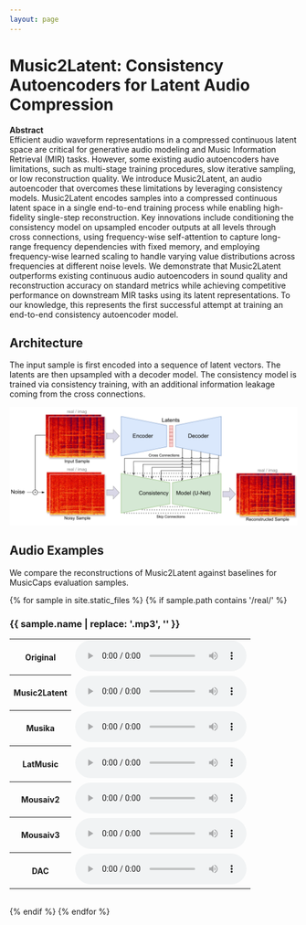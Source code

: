 ```yaml
---
layout: page
---
```



# Music2Latent: Consistency Autoencoders for Latent Audio Compression

**Abstract**  
Efficient audio waveform representations in a compressed continuous latent space are critical for generative audio modeling and Music Information Retrieval (MIR) tasks. However, some existing audio autoencoders have limitations, such as multi-stage training procedures, slow iterative sampling, or low reconstruction quality. We introduce Music2Latent, an audio autoencoder that overcomes these limitations by leveraging consistency models. Music2Latent encodes samples into a compressed continuous latent space in a single end-to-end training process while enabling high-fidelity single-step reconstruction. Key innovations include conditioning the consistency model on upsampled encoder outputs at all levels through cross connections, using frequency-wise self-attention to capture long-range frequency dependencies with fixed memory, and employing frequency-wise learned scaling to handle varying value distributions across frequencies at different noise levels. We demonstrate that Music2Latent outperforms existing continuous audio autoencoders in sound quality and reconstruction accuracy on standard metrics while achieving competitive performance on downstream MIR tasks using its latent representations. To our knowledge, this represents the first successful attempt at training an end-to-end consistency autoencoder model.


## Architecture
The input sample is first encoded into a sequence of latent vectors. The latents are then upsampled with a decoder model. The consistency model is trained via consistency training, with an additional information leakage coming from the cross connections.

<img src="imgs/ConsistencyAutoArch.pdf">




## Audio Examples

We compare the reconstructions of Music2Latent against baselines for MusicCaps evaluation samples.


{% for sample in site.static_files %}
  {% if sample.path contains '/real/' %}
    <h3 id="{{ sample.name | replace: '.mp3', '' }}">{{ sample.name | replace: '.mp3', '' }}</h3>
    <table>
      <tr>
        <th>Original</th>
        <td><audio src="{{ sample.path }}" controls></audio></td>
      </tr>
      <tr>
        <th>Music2Latent</th>
        <td><audio src="{{ sample.path | replace: '/real/', '/music2latent/' }}" controls></audio></td>
      </tr>
      <tr>
        <th>Musika</th>
        <td><audio src="{{ sample.path | replace: '/real/', '/musika/' }}" controls></audio></td>
      </tr>
      <tr>
        <th>LatMusic</th>
        <td><audio src="{{ sample.path | replace: '/real/', '/latmusic/' }}" controls></audio></td>
      </tr> 
      <tr>
        <th>Mousaiv2</th>
        <td><audio src="{{ sample.path | replace: '/real/', '/mousaiv2/' }}" controls></audio></td>
      </tr>
      <tr>
        <th>Mousaiv3</th>
        <td><audio src="{{ sample.path | replace: '/real/', '/mousaiv3/' }}" controls></audio></td>
      </tr>
      <tr>
        <th>DAC</th>
        <td><audio src="{{ sample.path | replace: '/real/', '/dac/' }}" controls></audio></td>
      </tr>
    </table>
    <br>
  {% endif %}
{% endfor %}

<!-- <div class="grid grid-cols-2 md:grid-cols-5 gap-4">
  <div>
    <audio controls>
      <source src="real/-0SdAVK79lg.mp3" type="audio/mpeg">
      Your browser does not support the audio element.
    </audio>
    <p>Original</p>
  </div>
  <div>
    <audio controls>
      <source src="music2latent/-0SdAVK79lg.mp3" type="audio/mpeg">
      Your browser does not support the audio element.
    </audio>
    <p>Music2Latent</p>
  </div>
  <div>
    <audio controls>
      <source src="musika/-0SdAVK79lg.mp3" type="audio/mpeg">
      Your browser does not support the audio element.
    </audio>
    <p>Musika</p>
  </div>
  <div>
    <audio controls>
      <source src="latmusic/-0SdAVK79lg.mp3" type="audio/mpeg">
      Your browser does not support the audio element.
    </audio>
    <p>LatMusic</p>
  </div>
  <div>
    <audio controls>
      <source src="mousaiv2/-0SdAVK79lg.mp3" type="audio/mpeg">
      Your browser does not support the audio element.
    </audio>
    <p>Mousaiv2</p>
  </div>
  <div>
    <audio controls>
      <source src="real/-0vPFx-wRRI.mp3" type="audio/mpeg">
      Your browser does not support the audio element.
    </audio>
    <p>Original</p>
  </div>
  <div>
    <audio controls>
      <source src="music2latent/-0vPFx-wRRI.mp3" type="audio/mpeg">
      Your browser does not support the audio element.
    </audio>
    <p>Music2Latent</p>
  </div>
  <div>
    <audio controls>
      <source src="musika/-0vPFx-wRRI.mp3" type="audio/mpeg">
      Your browser does not support the audio element.
    </audio>
    <p>Musika</p>
  </div>
  <div>
    <audio controls>
      <source src="latmusic/-0vPFx-wRRI.mp3" type="audio/mpeg">
      Your browser does not support the audio element.
    </audio>
    <p>LatMusic</p>
  </div>
  <div>
    <audio controls>
      <source src="mousaiv2/-0vPFx-wRRI.mp3" type="audio/mpeg">
      Your browser does not support the audio element.
    </audio>
    <p>Mousaiv2</p>
  </div>
  <div>
    <audio controls>
      <source src="real/-1OlgJWehn8.mp3" type="audio/mpeg">
      Your browser does not support the audio element.
    </audio>
    <p>Original</p>
  </div>
  <div>
    <audio controls>
      <source src="music2latent/-1OlgJWehn8.mp3" type="audio/mpeg">
      Your browser does not support the audio element.
    </audio>
    <p>Music2Latent</p>
  </div>
  <div>
    <audio controls>
      <source src="musika/-1OlgJWehn8.mp3" type="audio/mpeg">
      Your browser does not support the audio element.
    </audio>
    <p>Musika</p>
  </div>
  <div>
    <audio controls>
      <source src="latmusic/-1OlgJWehn8.mp3" type="audio/mpeg">
      Your browser does not support the audio element.
    </audio>
    <p>LatMusic</p>
  </div>
  <div>
    <audio controls>
      <source src="mousaiv2/-1OlgJWehn8.mp3" type="audio/mpeg">
      Your browser does not support the audio element.
    </audio>
    <p>Mousaiv2</p>
  </div>
  <div>
    <audio controls>
      <source src="real/-4NLarMj4xU.mp3" type="audio/mpeg">
      Your browser does not support the audio element.
    </audio>
    <p>Original</p>
  </div>
  <div>
    <audio controls>
      <source src="music2latent/-4NLarMj4xU.mp3" type="audio/mpeg">
      Your browser does not support the audio element.
    </audio>
    <p>Music2Latent</p>
  </div>
  <div>
    <audio controls>
      <source src="musika/-4NLarMj4xU.mp3" type="audio/mpeg">
      Your browser does not support the audio element.
    </audio>
    <p>Musika</p>
  </div>
  <div>
    <audio controls>
      <source src="latmusic/-4NLarMj4xU.mp3" type="audio/mpeg">
      Your browser does not support the audio element.
    </audio>
    <p>LatMusic</p>
  </div>
  <div>
    <audio controls>
      <source src="mousaiv2/-4NLarMj4xU.mp3" type="audio/mpeg">
      Your browser does not support the audio element.
    </audio>
    <p>Mousaiv2</p>
  </div>
  <div>
    <audio controls>
      <source src="real/-5xOcMJpTUk.mp3" type="audio/mpeg">
      Your browser does not support the audio element.
    </audio>
    <p>Original</p>
  </div>
  <div>
    <audio controls>
      <source src="music2latent/-5xOcMJpTUk.mp3" type="audio/mpeg">
      Your browser does not support the audio element.
    </audio>
    <p>Music2Latent</p>
  </div>
  <div>
    <audio controls>
      <source src="musika/-5xOcMJpTUk.mp3" type="audio/mpeg">
      Your browser does not support the audio element.
    </audio>
    <p>Musika</p>
  </div>
  <div>
    <audio controls>
      <source src="latmusic/-5xOcMJpTUk.mp3" type="audio/mpeg">
      Your browser does not support the audio element.
    </audio>
    <p>LatMusic</p>
  </div>
  <div>
    <audio controls>
      <source src="mousaiv2/-5xOcMJpTUk.mp3" type="audio/mpeg">
      Your browser does not support the audio element.
    </audio>
    <p>Mousaiv2</p>
  </div>
  <div>
    <audio controls>
      <source src="real/-7wUQP6G5EQ.mp3" type="audio/mpeg">
      Your browser does not support the audio element.
    </audio>
    <p>Original</p>
  </div>
  <div>
    <audio controls>
      <source src="music2latent/-7wUQP6G5EQ.mp3" type="audio/mpeg">
      Your browser does not support the audio element.
    </audio>
    <p>Music2Latent</p>
  </div>
  <div>
    <audio controls>
      <source src="musika/-7wUQP6G5EQ.mp3" type="audio/mpeg">
      Your browser does not support the audio element.
    </audio>
    <p>Musika</p>
  </div>
  <div>
    <audio controls>
      <source src="latmusic/-7wUQP6G5EQ.mp3" type="audio/mpeg">
      Your browser does not support the audio element.
    </audio>
    <p>LatMusic</p>
  </div>
  <div>
    <audio controls>
      <source src="mousaiv2/-7wUQP6G5EQ.mp3" type="audio/mpeg">
      Your browser does not support the audio element.
    </audio>
    <p>Mousaiv2</p>
  </div>
  <div>
    <audio controls>
      <source src="real/-8cgbhIR_pw.mp3" type="audio/mpeg">
      Your browser does not support the audio element.
    </audio>
    <p>Original</p>
  </div>
  <div>
    <audio controls>
      <source src="music2latent/-8cgbhIR_pw.mp3" type="audio/mpeg">
      Your browser does not support the audio element.
    </audio>
    <p>Music2Latent</p>
  </div>
  <div>
    <audio controls>
      <source src="musika/-8cgbhIR_pw.mp3" type="audio/mpeg">
      Your browser does not support the audio element.
    </audio>
    <p>Musika</p>
  </div>
  <div>
    <audio controls>
      <source src="latmusic/-8cgbhIR_pw.mp3" type="audio/mpeg">
      Your browser does not support the audio element.
    </audio>
    <p>LatMusic</p>
  </div>
  <div>
    <audio controls>
      <source src="mousaiv2/-8cgbhIR_pw.mp3" type="audio/mpeg">
      Your browser does not support the audio element.
    </audio>
    <p>Mousaiv2</p>
  </div>
  <div>
    <audio controls>
      <source src="real/-Bu7YaslRW0.mp3" type="audio/mpeg">
      Your browser does not support the audio element.
    </audio>
    <p>Original</p>
  </div>
  <div>
    <audio controls>
      <source src="music2latent/-Bu7YaslRW0.mp3" type="audio/mpeg">
      Your browser does not support the audio element.
    </audio>
    <p>Music2Latent</p>
  </div>
  <div>
    <audio controls>
      <source src="musika/-Bu7YaslRW0.mp3" type="audio/mpeg">
      Your browser does not support the audio element.
    </audio>
    <p>Musika</p>
  </div>
  <div>
    <audio controls>
      <source src="latmusic/-Bu7YaslRW0.mp3" type="audio/mpeg">
      Your browser does not support the audio element.
    </audio>
    <p>LatMusic</p>
  </div>
  <div>
    <audio controls>
      <source src="mousaiv2/-Bu7YaslRW0.mp3" type="audio/mpeg">
      Your browser does not support the audio element.
    </audio>
    <p>Mousaiv2</p>
  </div>
  <div>
    <audio controls>
      <source src="real/-ByoSbgzr4M.mp3" type="audio/mpeg">
      Your browser does not support the audio element.
    </audio>
    <p>Original</p>
  </div>
  <div>
    <audio controls>
      <source src="music2latent/-ByoSbgzr4M.mp3" type="audio/mpeg">
      Your browser does not support the audio element.
    </audio>
    <p>Music2Latent</p>
  </div>
  <div>
    <audio controls>
      <source src="musika/-ByoSbgzr4M.mp3" type="audio/mpeg">
      Your browser does not support the audio element.
    </audio>
    <p>Musika</p>
  </div>
  <div>
    <audio controls>
      <source src="latmusic/-ByoSbgzr4M.mp3" type="audio/mpeg">
      Your browser does not support the audio element.
    </audio>
    <p>LatMusic</p>
  </div>
  <div>
    <audio controls>
      <source src="mousaiv2/-ByoSbgzr4M.mp3" type="audio/mpeg">
      Your browser does not support the audio element.
    </audio>
    <p>Mousaiv2</p>
  </div>
  <div>
    <audio controls>
      <source src="real/-CUp_Tmg2Y0.mp3" type="audio/mpeg">
      Your browser does not support the audio element.
    </audio>
    <p>Original</p>
  </div>
  <div>
    <audio controls>
      <source src="music2latent/-CUp_Tmg2Y0.mp3" type="audio/mpeg">
      Your browser does not support the audio element.
    </audio>
    <p>Music2Latent</p>
  </div>
  <div>
    <audio controls>
      <source src="musika/-CUp_Tmg2Y0.mp3" type="audio/mpeg">
      Your browser does not support the audio element.
    </audio>
    <p>Musika</p>
  </div>
  <div>
    <audio controls>
      <source src="latmusic/-CUp_Tmg2Y0.mp3" type="audio/mpeg">
      Your browser does not support the audio element.
    </audio>
    <p>LatMusic</p>
  </div>
  <div>
    <audio controls>
      <source src="mousaiv2/-CUp_Tmg2Y0.mp3" type="audio/mpeg">
      Your browser does not support the audio element.
    </audio>
    <p>Mousaiv2</p>
  </div>
  <div>
    <audio controls>
      <source src="real/-DeAdhYKbGE.mp3" type="audio/mpeg">
      Your browser does not support the audio element.
    </audio>
    <p>Original</p>
  </div>
  <div>
    <audio controls>
      <source src="music2latent/-DeAdhYKbGE.mp3" type="audio/mpeg">
      Your browser does not support the audio element.
    </audio>
    <p>Music2Latent</p>
  </div>
  <div>
    <audio controls>
      <source src="musika/-DeAdhYKbGE.mp3" type="audio/mpeg">
      Your browser does not support the audio element.
    </audio>
    <p>Musika</p>
  </div>
  <div>
    <audio controls>
      <source src="latmusic/-DeAdhYKbGE.mp3" type="audio/mpeg">
      Your browser does not support the audio element.
    </audio>
    <p>LatMusic</p>
  </div>
  <div>
    <audio controls>
      <source src="mousaiv2/-DeAdhYKbGE.mp3" type="audio/mpeg">
      Your browser does not support the audio element.
    </audio>
    <p>Mousaiv2</p>
  </div>
  <div>
    <audio controls>
      <source src="real/-Dtir74TiUM.mp3" type="audio/mpeg"> Your browser does not support the audio element. </audio> <p>Original</p> </div> <div> <audio controls> <source src="music2latent/-Dtir74TiUM.mp3" type="audio/mpeg"> Your browser does not support the audio element. </audio> <p>Music2Latent</p> </div> <div> <audio controls> <source src="musika/-Dtir74TiUM.mp3" type="audio/mpeg"> Your browser does not support the audio element. </audio> <p>Musika</p> </div> <div> <audio controls> <source src="latmusic/-Dtir74TiUM.mp3" type="audio/mpeg"> Your browser does not support the audio element. </audio> <p>LatMusic</p> </div> <div> <audio controls> <source src="mousaiv2/-Dtir74TiUM.mp3" type="audio/mpeg"> Your browser does not support the audio element. </audio> <p>Mousaiv2</p> </div> <div> <audio controls> <source src="real/-FEPOSP7ay0.mp3" type="audio/mpeg"> Your browser does not support the audio element. </audio> <p>Original</p> </div> <div> <audio controls> <source src="music2latent/-FEPOSP7ay0.mp3" type="audio/mpeg"> Your browser does not support the audio element. </audio> <p>Music2Latent</p> </div> <div> <audio controls> <source src="musika/-FEPOSP7ay0.mp3" type="audio/mpeg"> Your browser does not support the audio element. </audio> <p>Musika</p> </div> <div> <audio controls> <source src="latmusic/-FEPOSP7ay0.mp3" type="audio/mpeg"> Your browser does not support the audio element. </audio> <p>LatMusic</p> </div> <div> <audio controls> <source src="mousaiv2/-FEPOSP7ay0.mp3" type="audio/mpeg"> Your browser does not support the audio element. </audio> <p>Mousaiv2</p> </div> <div> <audio controls> <source src="real/-FFx68qSAuY.mp3" type="audio/mpeg"> Your browser does not support the audio element. </audio> <p>Original</p> </div> <div> <audio controls> <source src="music2latent/-FFx68qSAuY.mp3" type="audio/mpeg"> Your browser does not support the audio element. </audio> <p>Music2Latent</p> </div> <div> <audio controls> <source src="musika/-FFx68qSAuY.mp3" type="audio/mpeg"> Your browser does not support the audio element. </audio> <p>Musika</p> </div> <div> <audio controls> <source src="latmusic/-FFx68qSAuY.mp3" type="audio/mpeg"> Your browser does not support the audio element. </audio> <p>LatMusic</p> </div> <div> <audio controls> <source src="mousaiv2/-FFx68qSAuY.mp3" type="audio/mpeg"> Your browser does not support the audio element. </audio> <p>Mousaiv2</p> </div> <div> <audio controls> <source src="real/-FlvaZQOr2I.mp3" type="audio/mpeg"> Your browser does not support the audio element. </audio> <p>Original</p> </div> <div> <audio controls> <source src="music2latent/-FlvaZQOr2I.mp3" type="audio/mpeg"> Your browser does not support the audio element. </audio> <p>Music2Latent</p> </div> <div> <audio controls> <source src="musika/-FlvaZQOr2I.mp3" type="audio/mpeg"> Your browser does not support the audio element. </audio> <p>Musika</p> </div> <div> <audio controls> <source src="latmusic/-FlvaZQOr2I.mp3" type="audio/mpeg"> Your browser does not support the audio element. </audio> <p>LatMusic</p> </div> <div> <audio controls> <source src="mousaiv2/-FlvaZQOr2I.mp3" type="audio/mpeg"> Your browser does not support the audio element. </audio> <p>Mousaiv2</p> </div> <div> <audio controls> <source src="real/-Gf4Ihv1zwc.mp3" type="audio/mpeg"> Your browser does not support the audio element. </audio> <p>Original</p> </div> <div> <audio controls> <source src="music2latent/-Gf4Ihv1zwc.mp3" type="audio/mpeg"> Your browser does not support the audio element. </audio> <p>Music2Latent</p> </div> <div> <audio controls> <source src="musika/-Gf4Ihv1zwc.mp3" type="audio/mpeg"> Your browser does not support the audio element. </audio> <p>Musika</p> </div> <div> <audio controls> <source src="latmusic/-Gf4Ihv1zwc.mp3" type="audio/mpeg"> Your browser does not support the audio element. </audio> <p>LatMusic</p> </div> <div> <audio controls> <source src="mousaiv2/-Gf4Ihv1zwc.mp3" type="audio/mpeg"> Your browser does not support the audio element. </audio> <p>Mousaiv2</p> </div> <div> <audio controls> <source src="real/-O9mnfC61Ac.mp3" type="audio/mpeg"> Your browser does not support the audio element. </audio> <p>Original</p> </div> <div> <audio controls> <source src="music2latent/-O9mnfC61Ac.mp3" type="audio/mpeg"> Your browser does not support the audio element. </audio> <p>Music2Latent</p> </div> <div> <audio controls> <source src="musika/-O9mnfC61Ac.mp3" type="audio/mpeg"> Your browser does not support the audio element. </audio> <p>Musika</p> </div> <div> <audio controls> <source src="latmusic/-O9mnfC61Ac.mp3" type="audio/mpeg"> Your browser does not support the audio element. </audio> <p>LatMusic</p> </div> <div> <audio controls> <source src="mousaiv2/-O9mnfC61Ac.mp3" type="audio/mpeg"> Your browser does not support the audio element. </audio> <p>Mousaiv2</p> </div> <div> <audio controls> <source src="real/-OAyRsvFGgc.mp3" type="audio/mpeg"> Your browser does not support the audio element. </audio> <p>Original</p> </div> <div> <audio controls> <source src="music2latent/-OAyRsvFGgc.mp3" type="audio/mpeg"> Your browser does not support the audio element. </audio> <p>Music2Latent</p> </div> <div> <audio controls> <source src="musika/-OAyRsvFGgc.mp3" type="audio/mpeg"> Your browser does not support the audio element. </audio> <p>Musika</p> </div> <div> <audio controls> <source src="latmusic/-OAyRsvFGgc.mp3" type="audio/mpeg"> Your browser does not support the audio element. </audio> <p>LatMusic</p> </div> <div> <audio controls> <source src="mousaiv2/-OAyRsvFGgc.mp3" type="audio/mpeg"> Your browser does not support the audio element. </audio> <p>Mousaiv2</p> </div> <div> <audio controls> <source src="real/-OUIEnuNd1I.mp3" type="audio/mpeg"> Your browser does not support the audio element. </audio> <p>Original</p> </div> <div> <audio controls> <source src="music2latent/-OUIEnuNd1I.mp3" type="audio/mpeg"> Your browser does not support the audio element. </audio> <p>Music2Latent</p> </div> <div> <audio controls> <source src="musika/-OUIEnuNd1I.mp3" type="audio/mpeg"> Your browser does not support the audio element. </audio> <p>Musika</p> </div> <div> <audio controls> <source src="latmusic/-OUIEnuNd1I.mp3" type="audio/mpeg"> Your browser does not support the audio element. </audio> <p>LatMusic</p> </div> <div> <audio controls> <source src="mousaiv2/-OUIEnuNd1I.mp3" type="audio/mpeg"> Your browser does not support the audio element. </audio> <p>Mousaiv2</p> </div> <div> <audio controls> <source src="real/-Q9MTRXS4bE.mp3" type="audio/mpeg"> Your browser does not support the audio element. </audio> <p>Original</p> </div> <div> <audio controls> <source src="music2latent/-Q9MTRXS4bE.mp3" type="audio/mpeg"> Your browser does not support the audio element. </audio> <p>Music2Latent</p> </div> <div> <audio controls> <source src="musika/-Q9MTRXS4bE.mp3" type="audio/mpeg"> Your browser does not support the audio element. </audio> <p>Musika</p> </div> <div> <audio controls> <source src="latmusic/-Q9MTRXS4bE.mp3" type="audio/mpeg"> Your browser does not support the audio element. </audio> <p>LatMusic</p> </div> <div> <audio controls> <source src="mousaiv2/-Q9MTRXS4bE.mp3" type="audio/mpeg"> Your browser does not support the audio element. </audio> <p>Mousaiv2</p> </div> <div> <audio controls> <source src="real/-QuWdnmn-kM.mp3" type="audio/mpeg"> Your browser does not support the audio element. </audio> <p>Original</p> </div> <div> <audio controls> <source src="music2latent/-QuWdnmn-kM.mp3" type="audio/mpeg"> Your browser does not support the audio element. </audio> <p>Music2Latent</p> </div> <div> <audio controls> <source src="musika/-QuWdnmn-kM.mp3" type="audio/mpeg"> Your browser does not support the audio element. </audio> <p>Musika</p> </div> <div> <audio controls> <source src="latmusic/-QuWdnmn-kM.mp3" type="audio/mpeg"> Your browser does not support the audio element. </audio> <p>LatMusic</p> </div> <div> <audio controls> <source src="mousaiv2/-QuWdnmn-kM.mp3" type="audio/mpeg"> Your browser does not support the audio element. </audio> <p>Mousaiv2</p> </div> <div> <audio controls> <source src="real/-R0267o4lLk.mp3" type="audio/mpeg"> Your browser does not support the audio element. </audio> <p>Original</p> </div> <div> <audio controls> <source src="music2latent/-R0267o4lLk.mp3" type="audio/mpeg"> Your browser does not support the audio element. </audio> <p>Music2Latent</p> </div> <div> <audio controls> <source src="musika/-R0267o4lLk.mp3" type="audio/mpeg"> Your browser does not support the audio element. </audio> <p>Musika</p> </div> <div> <audio controls> <source src="latmusic/-R0267o4lLk.mp3" type="audio/mpeg"> Your browser does not support the audio element. </audio> <p>LatMusic</p> </div> <div> <audio controls> <source src="mousaiv2/-R0267o4lLk.mp3" type="audio/mpeg"> Your browser does not support the audio element. </audio> <p>Mousaiv2</p> </div> <div> <audio controls> <source src="real/-SD43H5B5hE.mp3" type="audio/mpeg"> Your browser does not support the audio element. </audio> <p>Original</p> </div> <div> <audio controls> <source src="music2latent/-SD43H5B5hE.mp3" type="audio/mpeg"> Your browser does not support the audio element. </audio> <p>Music2Latent</p> </div> <div> <audio controls> <source src="musika/-SD43H5B5hE.mp3" type="audio/mpeg"> Your browser does not support the audio element. </audio> <p>Musika</p> </div> <div> <audio controls> <source src="latmusic/-SD43H5B5hE.mp3" type="audio/mpeg"> Your browser does not support the audio element. </audio> <p>LatMusic</p> </div> <div> <audio controls> <source src="mousaiv2/-SD43H5B5hE.mp3" type="audio/mpeg"> Your browser does not support the audio element. </audio> <p>Mousaiv2</p> </div> <div> <audio controls> <source src="real/-W5c6CeUMPE.mp3" type="audio/mpeg"> Your browser does not support the audio element. </audio> <p>Original</p> </div> <div> <audio controls> <source src="music2latent/-W5c6CeUMPE.mp3" type="audio/mpeg"> Your browser does not support the audio element. </audio> <p>Music2Latent</p> </div> <div> <audio controls> <source src="musika/-W5c6CeUMPE.mp3" type="audio/mpeg"> Your browser does not support the audio element. </audio> <p>Musika</p> </div> <div> <audio controls> <source src="latmusic/-W5c6CeUMPE.mp3" type="audio/mpeg"> Your browser does not support the audio element. </audio> <p>LatMusic</p> </div> <div> <audio controls> <source src="mousaiv2/-W5c6CeUMPE.mp3" type="audio/mpeg"> Your browser does not support the audio element. </audio> <p>Mousaiv2</p> </div> <div> <audio controls> <source src="real/-XN0NtrnfMY.mp3" type="audio/mpeg"> Your browser does not support the audio element. </audio> <p>Original</p> </div> <div> <audio controls> <source src="music2latent/-XN0NtrnfMY.mp3" type="audio/mpeg"> Your browser does not support the audio element. </audio> <p>Music2Latent</p> </div> <div> <audio controls> <source src="musika/-XN0NtrnfMY.mp3" type="audio/mpeg"> Your browser does not support the audio element. </audio> <p>Musika</p> </div> <div> <audio controls> <source src="latmusic/-XN0NtrnfMY.mp3" type="audio/mpeg"> Your browser does not support the audio element. </audio> <p>LatMusic</p> </div> <div> <audio controls> <source src="mousaiv2/-XN0NtrnfMY.mp3" type="audio/mpeg"> Your browser does not support the audio element. </audio> <p>Mousaiv2</p> </div> <div> <audio controls> <source src="real/-YATTKBtmRA.mp3" type="audio/mpeg"> Your browser does not support the audio element. </audio> <p>Original</p> </div> <div> <audio controls> <source src="music2latent/-YATTKBtmRA.mp3" type="audio/mpeg"> Your browser does not support the audio element. </audio> <p>Music2Latent</p> </div> <div> <audio controls> <source src="musika/-YATTKBtmRA.mp3" type="audio/mpeg"> Your browser does not support the audio element. </audio> <p>Musika</p> </div> <div> <audio controls> <source src="latmusic/-YATTKBtmRA.mp3" type="audio/mpeg"> Your browser does not support the audio element. </audio> <p>LatMusic</p> </div> <div> <audio controls> <source src="mousaiv2/-YATTKBtmRA.mp3" type="audio/mpeg"> Your browser does not support the audio element. </audio> <p>Mousaiv2</p> </div> <div> <audio controls> <source src="real/-_OzT7Xyvok.mp3" type="audio/mpeg"> Your browser does not support the audio element. </audio> <p>Original</p> </div> <div> <audio controls> <source src="music2latent/-_OzT7Xyvok.mp3" type="audio/mpeg"> Your browser does not support the audio element. </audio> <p>Music2Latent</p> </div> <div> <audio controls> <source src="musika/-_OzT7Xyvok.mp3" type="audio/mpeg"> Your browser does not support the audio element. </audio> <p>Musika</p> </div> <div> <audio controls> <source src="latmusic/-_OzT7Xyvok.mp3" type="audio/mpeg"> Your browser does not support the audio element. </audio> <p>LatMusic</p> </div> <div> <audio controls> <source src="mousaiv2/-_OzT7Xyvok.mp3" type="audio/mpeg"> Your browser does not support the audio element. </audio> <p>Mousaiv2</p> </div> <div> <audio controls> <source src="real/-cLzki-B06o.mp3" type="audio/mpeg"> Your browser does not support the audio element. </audio> <p>Original</p> </div> <div> <audio controls> <source src="music2latent/-cLzki-B06o.mp3" type="audio/mpeg"> Your browser does not support the audio element. </audio> <p>Music2Latent</p> </div> <div> <audio controls> <source src="musika/-cLzki-B06o.mp3" type="audio/mpeg"> Your browser does not support the audio element. </audio> <p>Musika</p> </div> <div> <audio controls> <source src="latmusic/-cLzki-B06o.mp3" type="audio/mpeg"> Your browser does not support the audio element. </audio> <p>LatMusic</p> </div> <div> <audio controls> <source src="mousaiv2/-cLzki-B06o.mp3" type="audio/mpeg"> Your browser does not support the audio element. </audio> <p>Mousaiv2</p> </div> <div> <audio controls> <source src="real/-cQ-jUTEgck.mp3" type="audio/mpeg"> Your browser does not support the audio element. </audio> <p>Original</p> </div> <div> <audio controls> <source src="music2latent/-cQ-jUTEgck.mp3" type="audio/mpeg"> Your browser does not support the audio element. </audio> <p>Music2Latent</p> </div> <div> <audio controls> <source src="musika/-cQ-jUTEgck.mp3" type="audio/mpeg"> Your browser does not support the audio element. </audio> <p>Musika</p> </div> <div> <audio controls> <source src="latmusic/-cQ-jUTEgck.mp3" type="audio/mpeg"> Your browser does not support the audio element. </audio> <p>LatMusic</p> </div> <div> <audio controls> <source src="mousaiv2/-cQ-jUTEgck.mp3" type="audio/mpeg"> Your browser does not support the audio element. </audio> <p>Mousaiv2</p> </div> <div> <audio controls> <source src="real/-eDAoheZrY8.mp3" type="audio/mpeg"> Your browser does not support the audio element. </audio> <p>Original</p> </div> <div> <audio controls> <source src="music2latent/-eDAoheZrY8.mp3" type="audio/mpeg"> Your browser does not support the audio element. </audio> <p>Music2Latent</p> </div> <div> <audio controls> <source src="musika/-eDAoheZrY8.mp3" type="audio/mpeg"> Your browser does not support the audio element. </audio> <p>Musika</p> </div> <div> <audio controls> <source src="latmusic/-eDAoheZrY8.mp3" type="audio/mpeg"> Your browser does not support the audio element. </audio> <p>LatMusic</p> </div> <div> <audio controls> <source src="mousaiv2/-eDAoheZrY8.mp3" type="audio/mpeg"> Your browser does not support the audio element. </audio> <p>Mousaiv2</p> </div> <div> <audio controls> <source src="real/-f1DNyngKVY.mp3" type="audio/mpeg"> Your browser does not support the audio element. </audio> <p>Original</p> </div> <div> <audio controls> <source src="music2latent/-f1DNyngKVY.mp3" type="audio/mpeg"> Your browser does not support the audio element. </audio> <p>Music2Latent</p> </div> <div> <audio controls> <source src="musika/-f1DNyngKVY.mp3" type="audio/mpeg"> Your browser does not support the audio element. </audio> <p>Musika</p> </div> <div> <audio controls> <source src="latmusic/-f1DNyngKVY.mp3" type="audio/mpeg"> Your browser does not support the audio element. </audio> <p>LatMusic</p> </div> <div> <audio controls> <source src="mousaiv2/-f1DNyngKVY.mp3" type="audio/mpeg"> Your browser does not support the audio element. </audio> <p>Mousaiv2</p> </div> <div> <audio controls> <source src="real/-i9gpG3vPwA.mp3" type="audio/mpeg"> Your browser does not support the audio element. </audio> <p>Original</p> </div> <div> <audio controls> <source src="music2latent/-i9gpG3vPwA.mp3" type="audio/mpeg"> Your browser does not support the audio element. </audio> <p>Music2Latent</p> </div> <div> <audio controls> <source src="musika/-i9gpG3vPwA.mp3" type="audio/mpeg"> Your browser does not support the audio element. </audio> <p>Musika</p> </div> <div> <audio controls> <source src="latmusic/-i9gpG3vPwA.mp3" type="audio/mpeg"> Your browser does not support the audio element. </audio> <p>LatMusic</p> </div> <div> <audio controls> <source src="mousaiv2/-i9gpG3vPwA.mp3" type="audio/mpeg"> Your browser does not support the audio element. </audio> <p>Mousaiv2</p> </div> <div> <audio controls> <source src="real/-i9uQMysy_A.mp3" type="audio/mpeg"> Your browser does not support the audio element. </audio> <p>Original</p> </div> <div> <audio controls> <source src="music2latent/-i9uQMysy_A.mp3" type="audio/mpeg"> Your browser does not support the audio element. </audio> <p>Music2Latent</p> </div> <div> <audio controls> <source src="musika/-i9uQMysy_A.mp3" type="audio/mpeg"> Your browser does not support the audio element. </audio> <p>Musika</p> </div> <div> <audio controls> <source src="latmusic/-i9uQMysy_A.mp3" type="audio/mpeg"> Your browser does not support the audio element. </audio> <p>LatMusic</p> </div> <div> <audio controls> <source src="mousaiv2/-i9uQMysy_A.mp3" type="audio/mpeg"> Your browser does not support the audio element. </audio> <p>Mousaiv2</p> </div> <div> <audio controls> <source src="real/-jpbCWcz2pk.mp3" type="audio/mpeg"> Your browser does not support the audio element. </audio> <p>Original</p> </div> <div> <audio controls> <source src="music2latent/-jpbCWcz2pk.mp3" type="audio/mpeg"> Your browser does not support the audio element. </audio> <p>Music2Latent</p> </div> <div> <audio controls> <source src="musika/-jpbCWcz2pk.mp3" type="audio/mpeg"> Your browser does not support the audio element. </audio> <p>Musika</p> </div> <div> <audio controls> <source src="latmusic/-jpbCWcz2pk.mp3" type="audio/mpeg"> Your browser does not support the audio element. </audio> <p>LatMusic</p> </div> <div> <audio controls> <source src="mousaiv2/-jpbCWcz2pk.mp3" type="audio/mpeg"> Your browser does not support the audio element. </audio> <p>Mousaiv2</p> </div> <div> <audio controls> <source src="real/-m5ZlWziIeA.mp3" type="audio/mpeg"> Your browser does not support the audio element. </audio> <p>Original</p> </div> <div> <audio controls> <source src="music2latent/-m5ZlWziIeA.mp3" type="audio/mpeg"> Your browser does not support the audio element. </audio> <p>Music2Latent</p> </div> <div> <audio controls> <source src="musika/-m5ZlWziIeA.mp3" type="audio/mpeg"> Your browser does not support the audio element. </audio> <p>Musika</p> </div> <div> <audio controls> <source src="latmusic/-m5ZlWziIeA.mp3" type="audio/mpeg"> Your browser does not support the audio element. </audio> <p>LatMusic</p> </div> <div> <audio controls> <source src="mousaiv2/-m5ZlWziIeA.mp3" type="audio/mpeg"> Your browser does not support the audio element. </audio> <p>Mousaiv2</p> </div> <div> <audio controls> <source src="real/-nlkWWphiaM.mp3" type="audio/mpeg"> Your browser does not support the audio element. </audio> <p>Original</p> </div> <div> <audio controls> <source src="music2latent/-nlkWWphiaM.mp3" type="audio/mpeg"> Your browser does not support the audio element. </audio> <p>Music2Latent</p> </div> <div> <audio controls> <source src="musika/-nlkWWphiaM.mp3" type="audio/mpeg"> Your browser does not support the audio element. </audio> <p>Musika</p> </div> <div> <audio controls> <source src="latmusic/-nlkWWphiaM.mp3" type="audio/mpeg"> Your browser does not support the audio element. </audio> <p>LatMusic</p> </div> <div> <audio controls> <source src="mousaiv2/-nlkWWphiaM.mp3" type="audio/mpeg"> Your browser does not support the audio element. </audio> <p>Mousaiv2</p> </div> <div> <audio controls> <source src="real/-r7iz-9v9bA.mp3" type="audio/mpeg"> Your browser does not support the audio element. </audio> <p>Original</p> </div> <div> <audio controls> <source src="music2latent/-r7iz-9v9bA.mp3" type="audio/mpeg"> Your browser does not support the audio element. </audio> <p>Music2Latent</p> </div> <div> <audio controls> <source src="musika/-r7iz-9v9bA.mp3" type="audio/mpeg"> Your browser does not support the audio element. </audio> <p>Musika</p> </div> <div> <audio controls> <source src="latmusic/-r7iz-9v9bA.mp3" type="audio/mpeg"> Your browser does not support the audio element. </audio> <p>LatMusic</p> </div> <div> <audio controls> <source src="mousaiv2/-r7iz-9v9bA.mp3" type="audio/mpeg"> Your browser does not support the audio element. </audio> <p>Mousaiv2</p> </div> <div> <audio controls> <source src="real/-tKZOl4q1Kw.mp3" type="audio/mpeg"> Your browser does not support the audio element. </audio> <p>Original</p> </div> <div> <audio controls> <source src="music2latent/-tKZOl4q1Kw.mp3" type="audio/mpeg"> Your browser does not support the audio element. </audio> <p>Music2Latent</p> </div> <div> <audio controls> <source src="musika/-tKZOl4q1Kw.mp3" type="audio/mpeg"> Your browser does not support the audio element. </audio> <p>Musika</p> </div> <div> <audio controls> <source src="latmusic/-tKZOl4q1Kw.mp3" type="audio/mpeg"> Your browser does not support the audio element. </audio> <p>LatMusic</p> </div> <div> <audio controls> <source src="mousaiv2/-tKZOl4q1Kw.mp3" type="audio/mpeg"> Your browser does not support the audio element. </audio> <p>Mousaiv2</p> </div> </div> -->


<!-- | Original | **Music2Latent** | Musika | LatMusic | Mousaiv2 | Mousaiv3 | | DAC |
|------|-------------------|--------|----------|----------|----------|--|-----|
| <audio src="real/-0SdAVK79lg.mp3" controls></audio> | <audio src="music2latent/-0SdAVK79lg.mp3" controls></audio> | <audio src="musika/-0SdAVK79lg.mp3" controls></audio> | <audio src="latmusic/-0SdAVK79lg.mp3" controls></audio> | <audio src="mousaiv2/-0SdAVK79lg.mp3" controls></audio> | <audio src="mousaiv3/-0SdAVK79lg.mp3" controls></audio> | | <audio src="dac/-0SdAVK79lg.mp3" controls></audio> |
| <audio src="real/-0vPFx-wRRI.mp3" controls></audio> | <audio src="music2latent/-0vPFx-wRRI.mp3" controls></audio> | <audio src="musika/-0vPFx-wRRI.mp3" controls></audio> | <audio src="latmusic/-0vPFx-wRRI.mp3" controls></audio> | <audio src="mousaiv2/-0vPFx-wRRI.mp3" controls></audio> | <audio src="mousaiv3/-0vPFx-wRRI.mp3" controls></audio> | | <audio src="dac/-0vPFx-wRRI.mp3" controls></audio> |
| <audio src="real/-1OlgJWehn8.mp3" controls></audio> | <audio src="music2latent/-1OlgJWehn8.mp3" controls></audio> | <audio src="musika/-1OlgJWehn8.mp3" controls></audio> | <audio src="latmusic/-1OlgJWehn8.mp3" controls></audio> | <audio src="mousaiv2/-1OlgJWehn8.mp3" controls></audio> | <audio src="mousaiv3/-1OlgJWehn8.mp3" controls></audio> | | <audio src="dac/-1OlgJWehn8.mp3" controls></audio> |
| <audio src="real/-4NLarMj4xU.mp3" controls></audio> | <audio src="music2latent/-4NLarMj4xU.mp3" controls></audio> | <audio src="musika/-4NLarMj4xU.mp3" controls></audio> | <audio src="latmusic/-4NLarMj4xU.mp3" controls></audio> | <audio src="mousaiv2/-4NLarMj4xU.mp3" controls></audio> | <audio src="mousaiv3/-4NLarMj4xU.mp3" controls></audio> | | <audio src="dac/-4NLarMj4xU.mp3" controls></audio> |
| <audio src="real/-5xOcMJpTUk.mp3" controls></audio> | <audio src="music2latent/-5xOcMJpTUk.mp3" controls></audio> | <audio src="musika/-5xOcMJpTUk.mp3" controls></audio> | <audio src="latmusic/-5xOcMJpTUk.mp3" controls></audio> | <audio src="mousaiv2/-5xOcMJpTUk.mp3" controls></audio> | <audio src="mousaiv3/-5xOcMJpTUk.mp3" controls></audio> | | <audio src="dac/-5xOcMJpTUk.mp3" controls></audio> |
| <audio src="real/-7wUQP6G5EQ.mp3" controls></audio> | <audio src="music2latent/-7wUQP6G5EQ.mp3" controls></audio> | <audio src="musika/-7wUQP6G5EQ.mp3" controls></audio> | <audio src="latmusic/-7wUQP6G5EQ.mp3" controls></audio> | <audio src="mousaiv2/-7wUQP6G5EQ.mp3" controls></audio> | <audio src="mousaiv3/-7wUQP6G5EQ.mp3" controls></audio> | | <audio src="dac/-7wUQP6G5EQ.mp3" controls></audio> |
| <audio src="real/-8cgbhIR_pw.mp3" controls></audio> | <audio src="music2latent/-8cgbhIR_pw.mp3" controls></audio> | <audio src="musika/-8cgbhIR_pw.mp3" controls></audio> | <audio src="latmusic/-8cgbhIR_pw.mp3" controls></audio> | <audio src="mousaiv2/-8cgbhIR_pw.mp3" controls></audio> | <audio src="mousaiv3/-8cgbhIR_pw.mp3" controls></audio> | | <audio src="dac/-8cgbhIR_pw.mp3" controls></audio> |
| <audio src="real/-Bu7YaslRW0.mp3" controls></audio> | <audio src="music2latent/-Bu7YaslRW0.mp3" controls></audio> | <audio src="musika/-Bu7YaslRW0.mp3" controls></audio> | <audio src="latmusic/-Bu7YaslRW0.mp3" controls></audio> | <audio src="mousaiv2/-Bu7YaslRW0.mp3" controls></audio> | <audio src="mousaiv3/-Bu7YaslRW0.mp3" controls></audio> | | <audio src="dac/-Bu7YaslRW0.mp3" controls></audio> |
| <audio src="real/-ByoSbgzr4M.mp3" controls></audio> | <audio src="music2latent/-ByoSbgzr4M.mp3" controls></audio> | <audio src="musika/-ByoSbgzr4M.mp3" controls></audio> | <audio src="latmusic/-ByoSbgzr4M.mp3" controls></audio> | <audio src="mousaiv2/-ByoSbgzr4M.mp3" controls></audio> | <audio src="mousaiv3/-ByoSbgzr4M.mp3" controls></audio> | | <audio src="dac/-ByoSbgzr4M.mp3" controls></audio> |
| <audio src="real/-CUp_Tmg2Y0.mp3" controls></audio> | <audio src="music2latent/-CUp_Tmg2Y0.mp3" controls></audio> | <audio src="musika/-CUp_Tmg2Y0.mp3" controls></audio> | <audio src="latmusic/-CUp_Tmg2Y0.mp3" controls></audio> | <audio src="mousaiv2/-CUp_Tmg2Y0.mp3" controls></audio> | <audio src="mousaiv3/-CUp_Tmg2Y0.mp3" controls></audio> | | <audio src="dac/-CUp_Tmg2Y0.mp3" controls></audio> |
| <audio src="real/-DeAdhYKbGE.mp3" controls></audio> | <audio src="music2latent/-DeAdhYKbGE.mp3" controls></audio> | <audio src="musika/-DeAdhYKbGE.mp3" controls></audio> | <audio src="latmusic/-DeAdhYKbGE.mp3" controls></audio> | <audio src="mousaiv2/-DeAdhYKbGE.mp3" controls></audio> | <audio src="mousaiv3/-DeAdhYKbGE.mp3" controls></audio> | | <audio src="dac/-DeAdhYKbGE.mp3" controls></audio> |
| <audio src="real/-Dtir74TiUM.mp3" controls></audio> | <audio src="music2latent/-Dtir74TiUM.mp3" controls></audio> | <audio src="musika/-Dtir74TiUM.mp3" controls></audio> | <audio src="latmusic/-Dtir74TiUM.mp3" controls></audio> | <audio src="mousaiv2/-Dtir74TiUM.mp3" controls></audio> | <audio src="mousaiv3/-Dtir74TiUM.mp3" controls></audio> | | <audio src="dac/-Dtir74TiUM.mp3" controls></audio> |
| <audio src="real/-FEPOSP7ay0.mp3" controls></audio> | <audio src="music2latent/-FEPOSP7ay0.mp3" controls></audio> | <audio src="musika/-FEPOSP7ay0.mp3" controls></audio> | <audio src="latmusic/-FEPOSP7ay0.mp3" controls></audio> | <audio src="mousaiv2/-FEPOSP7ay0.mp3" controls></audio> | <audio src="mousaiv3/-FEPOSP7ay0.mp3" controls></audio> | | <audio src="dac/-FEPOSP7ay0.mp3" controls></audio> |
| <audio src="real/-FFx68qSAuY.mp3" controls></audio> | <audio src="music2latent/-FFx68qSAuY.mp3" controls></audio> | <audio src="musika/-FFx68qSAuY.mp3" controls></audio> | <audio src="latmusic/-FFx68qSAuY.mp3" controls></audio> | <audio src="mousaiv2/-FFx68qSAuY.mp3" controls></audio> | <audio src="mousaiv3/-FFx68qSAuY.mp3" controls></audio> | | <audio src="dac/-FFx68qSAuY.mp3" controls></audio> |
| <audio src="real/-FlvaZQOr2I.mp3" controls></audio> | <audio src="music2latent/-FlvaZQOr2I.mp3" controls></audio> | <audio src="musika/-FlvaZQOr2I.mp3" controls></audio> | <audio src="latmusic/-FlvaZQOr2I.mp3" controls></audio> | <audio src="mousaiv2/-FlvaZQOr2I.mp3" controls></audio> | <audio src="mousaiv3/-FlvaZQOr2I.mp3" controls></audio> | | <audio src="dac/-FlvaZQOr2I.mp3" controls></audio> |
| <audio src="real/-Gf4Ihv1zwc.mp3" controls></audio> | <audio src="music2latent/-Gf4Ihv1zwc.mp3" controls></audio> | <audio src="musika/-Gf4Ihv1zwc.mp3" controls></audio> | <audio src="latmusic/-Gf4Ihv1zwc.mp3" controls></audio> | <audio src="mousaiv2/-Gf4Ihv1zwc.mp3" controls></audio> | <audio src="mousaiv3/-Gf4Ihv1zwc.mp3" controls></audio> | | <audio src="dac/-Gf4Ihv1zwc.mp3" controls></audio> |
| <audio src="real/-O9mnfC61Ac.mp3" controls></audio> | <audio src="music2latent/-O9mnfC61Ac.mp3" controls></audio> | <audio src="musika/-O9mnfC61Ac.mp3" controls></audio> | <audio src="latmusic/-O9mnfC61Ac.mp3" controls></audio> | <audio src="mousaiv2/-O9mnfC61Ac.mp3" controls></audio> | <audio src="mousaiv3/-O9mnfC61Ac.mp3" controls></audio> | | <audio src="dac/-O9mnfC61Ac.mp3" controls></audio> |
| <audio src="real/-OAyRsvFGgc.mp3" controls></audio> | <audio src="music2latent/-OAyRsvFGgc.mp3" controls></audio> | <audio src="musika/-OAyRsvFGgc.mp3" controls></audio> | <audio src="latmusic/-OAyRsvFGgc.mp3" controls></audio> | <audio src="mousaiv2/-OAyRsvFGgc.mp3" controls></audio> | <audio src="mousaiv3/-OAyRsvFGgc.mp3" controls></audio> | | <audio src="dac/-OAyRsvFGgc.mp3" controls></audio> |
| <audio src="real/-OUIEnuNd1I.mp3" controls></audio> | <audio src="music2latent/-OUIEnuNd1I.mp3" controls></audio> | <audio src="musika/-OUIEnuNd1I.mp3" controls></audio> | <audio src="latmusic/-OUIEnuNd1I.mp3" controls></audio> | <audio src="mousaiv2/-OUIEnuNd1I.mp3" controls></audio> | <audio src="mousaiv3/-OUIEnuNd1I.mp3" controls></audio> | | <audio src="dac/-OUIEnuNd1I.mp3" controls></audio> |
| <audio src="real/-Q9MTRXS4bE.mp3" controls></audio> | <audio src="music2latent/-Q9MTRXS4bE.mp3" controls></audio> | <audio src="musika/-Q9MTRXS4bE.mp3" controls></audio> | <audio src="latmusic/-Q9MTRXS4bE.mp3" controls></audio> | <audio src="mousaiv2/-Q9MTRXS4bE.mp3" controls></audio> | <audio src="mousaiv3/-Q9MTRXS4bE.mp3" controls></audio> | | <audio src="dac/-Q9MTRXS4bE.mp3" controls></audio> |
| <audio src="real/-QuWdnmn-kM.mp3" controls></audio> | <audio src="music2latent/-QuWdnmn-kM.mp3" controls></audio> | <audio src="musika/-QuWdnmn-kM.mp3" controls></audio> | <audio src="latmusic/-QuWdnmn-kM.mp3" controls></audio> | <audio src="mousaiv2/-QuWdnmn-kM.mp3" controls></audio> | <audio src="mousaiv3/-QuWdnmn-kM.mp3" controls></audio> | | <audio src="dac/-QuWdnmn-kM.mp3" controls></audio> |
| <audio src="real/-R0267o4lLk.mp3" controls></audio> | <audio src="music2latent/-R0267o4lLk.mp3" controls></audio> | <audio src="musika/-R0267o4lLk.mp3" controls></audio> | <audio src="latmusic/-R0267o4lLk.mp3" controls></audio> | <audio src="mousaiv2/-R0267o4lLk.mp3" controls></audio> | <audio src="mousaiv3/-R0267o4lLk.mp3" controls></audio> | | <audio src="dac/-R0267o4lLk.mp3" controls></audio> |
| <audio src="real/-SD43H5B5hE.mp3" controls></audio> | <audio src="music2latent/-SD43H5B5hE.mp3" controls></audio> | <audio src="musika/-SD43H5B5hE.mp3" controls></audio> | <audio src="latmusic/-SD43H5B5hE.mp3" controls></audio> | <audio src="mousaiv2/-SD43H5B5hE.mp3" controls></audio> | <audio src="mousaiv3/-SD43H5B5hE.mp3" controls></audio> | | <audio src="dac/-SD43H5B5hE.mp3" controls></audio> |
| <audio src="real/-W5c6CeUMPE.mp3" controls></audio> | <audio src="music2latent/-W5c6CeUMPE.mp3" controls></audio> | <audio src="musika/-W5c6CeUMPE.mp3" controls></audio> | <audio src="latmusic/-W5c6CeUMPE.mp3" controls></audio> | <audio src="mousaiv2/-W5c6CeUMPE.mp3" controls></audio> | <audio src="mousaiv3/-W5c6CeUMPE.mp3" controls></audio> | | <audio src="dac/-W5c6CeUMPE.mp3" controls></audio> |
| <audio src="real/-XN0NtrnfMY.mp3" controls></audio> | <audio src="music2latent/-XN0NtrnfMY.mp3" controls></audio> | <audio src="musika/-XN0NtrnfMY.mp3" controls></audio> | <audio src="latmusic/-XN0NtrnfMY.mp3" controls></audio> | <audio src="mousaiv2/-XN0NtrnfMY.mp3" controls></audio> | <audio src="mousaiv3/-XN0NtrnfMY.mp3" controls></audio> | | <audio src="dac/-XN0NtrnfMY.mp3" controls></audio> |
| <audio src="real/-YATTKBtmRA.mp3" controls></audio> | <audio src="music2latent/-YATTKBtmRA.mp3" controls></audio> | <audio src="musika/-YATTKBtmRA.mp3" controls></audio> | <audio src="latmusic/-YATTKBtmRA.mp3" controls></audio> | <audio src="mousaiv2/-YATTKBtmRA.mp3" controls></audio> | <audio src="mousaiv3/-YATTKBtmRA.mp3" controls></audio> | | <audio src="dac/-YATTKBtmRA.mp3" controls></audio> |
| <audio src="real/-_OzT7Xyvok.mp3" controls></audio> | <audio src="music2latent/-_OzT7Xyvok.mp3" controls></audio> | <audio src="musika/-_OzT7Xyvok.mp3" controls></audio> | <audio src="latmusic/-_OzT7Xyvok.mp3" controls></audio> | <audio src="mousaiv2/-_OzT7Xyvok.mp3" controls></audio> | <audio src="mousaiv3/-_OzT7Xyvok.mp3" controls></audio> | | <audio src="dac/-_OzT7Xyvok.mp3" controls></audio> |
| <audio src="real/-cLzki-B06o.mp3" controls></audio> | <audio src="music2latent/-cLzki-B06o.mp3" controls></audio> | <audio src="musika/-cLzki-B06o.mp3" controls></audio> | <audio src="latmusic/-cLzki-B06o.mp3" controls></audio> | <audio src="mousaiv2/-cLzki-B06o.mp3" controls></audio> | <audio src="mousaiv3/-cLzki-B06o.mp3" controls></audio> | | <audio src="dac/-cLzki-B06o.mp3" controls></audio> |
| <audio src="real/-cQ-jUTEgck.mp3" controls></audio> | <audio src="music2latent/-cQ-jUTEgck.mp3" controls></audio> | <audio src="musika/-cQ-jUTEgck.mp3" controls></audio> | <audio src="latmusic/-cQ-jUTEgck.mp3" controls></audio> | <audio src="mousaiv2/-cQ-jUTEgck.mp3" controls></audio> | <audio src="mousaiv3/-cQ-jUTEgck.mp3" controls></audio> | | <audio src="dac/-cQ-jUTEgck.mp3" controls></audio> |
| <audio src="real/-eDAoheZrY8.mp3" controls></audio> | <audio src="music2latent/-eDAoheZrY8.mp3" controls></audio> | <audio src="musika/-eDAoheZrY8.mp3" controls></audio> | <audio src="latmusic/-eDAoheZrY8.mp3" controls></audio> | <audio src="mousaiv2/-eDAoheZrY8.mp3" controls></audio> | <audio src="mousaiv3/-eDAoheZrY8.mp3" controls></audio> | | <audio src="dac/-eDAoheZrY8.mp3" controls></audio> |
| <audio src="real/-f1DNyngKVY.mp3" controls></audio> | <audio src="music2latent/-f1DNyngKVY.mp3" controls></audio> | <audio src="musika/-f1DNyngKVY.mp3" controls></audio> | <audio src="latmusic/-f1DNyngKVY.mp3" controls></audio> | <audio src="mousaiv2/-f1DNyngKVY.mp3" controls></audio> | <audio src="mousaiv3/-f1DNyngKVY.mp3" controls></audio> | | <audio src="dac/-f1DNyngKVY.mp3" controls></audio> |
| <audio src="real/-i9gpG3vPwA.mp3" controls></audio> | <audio src="music2latent/-i9gpG3vPwA.mp3" controls></audio> | <audio src="musika/-i9gpG3vPwA.mp3" controls></audio> | <audio src="latmusic/-i9gpG3vPwA.mp3" controls></audio> | <audio src="mousaiv2/-i9gpG3vPwA.mp3" controls></audio> | <audio src="mousaiv3/-i9gpG3vPwA.mp3" controls></audio> | | <audio src="dac/-i9gpG3vPwA.mp3" controls></audio> |
| <audio src="real/-i9uQMysy_A.mp3" controls></audio> | <audio src="music2latent/-i9uQMysy_A.mp3" controls></audio> | <audio src="musika/-i9uQMysy_A.mp3" controls></audio> | <audio src="latmusic/-i9uQMysy_A.mp3" controls></audio> | <audio src="mousaiv2/-i9uQMysy_A.mp3" controls></audio> | <audio src="mousaiv3/-i9uQMysy_A.mp3" controls></audio> | | <audio src="dac/-i9uQMysy_A.mp3" controls></audio> |
| <audio src="real/-jpbCWcz2pk.mp3" controls></audio> | <audio src="music2latent/-jpbCWcz2pk.mp3" controls></audio> | <audio src="musika/-jpbCWcz2pk.mp3" controls></audio> | <audio src="latmusic/-jpbCWcz2pk.mp3" controls></audio> | <audio src="mousaiv2/-jpbCWcz2pk.mp3" controls></audio> | <audio src="mousaiv3/-jpbCWcz2pk.mp3" controls></audio> | | <audio src="dac/-jpbCWcz2pk.mp3" controls></audio> |
| <audio src="real/-m5ZlWziIeA.mp3" controls></audio> | <audio src="music2latent/-m5ZlWziIeA.mp3" controls></audio> | <audio src="musika/-m5ZlWziIeA.mp3" controls></audio> | <audio src="latmusic/-m5ZlWziIeA.mp3" controls></audio> | <audio src="mousaiv2/-m5ZlWziIeA.mp3" controls></audio> | <audio src="mousaiv3/-m5ZlWziIeA.mp3" controls></audio> | | <audio src="dac/-m5ZlWziIeA.mp3" controls></audio> |
| <audio src="real/-nlkWWphiaM.mp3" controls></audio> | <audio src="music2latent/-nlkWWphiaM.mp3" controls></audio> | <audio src="musika/-nlkWWphiaM.mp3" controls></audio> | <audio src="latmusic/-nlkWWphiaM.mp3" controls></audio> | <audio src="mousaiv2/-nlkWWphiaM.mp3" controls></audio> | <audio src="mousaiv3/-nlkWWphiaM.mp3" controls></audio> | | <audio src="dac/-nlkWWphiaM.mp3" controls></audio> |
| <audio src="real/-r7iz-9v9bA.mp3" controls></audio> | <audio src="music2latent/-r7iz-9v9bA.mp3" controls></audio> | <audio src="musika/-r7iz-9v9bA.mp3" controls></audio> | <audio src="latmusic/-r7iz-9v9bA.mp3" controls></audio> | <audio src="mousaiv2/-r7iz-9v9bA.mp3" controls></audio> | <audio src="mousaiv3/-r7iz-9v9bA.mp3" controls></audio> | | <audio src="dac/-r7iz-9v9bA.mp3" controls></audio> |
| <audio src="real/-tKZOl4q1Kw.mp3" controls></audio> | <audio src="music2latent/-tKZOl4q1Kw.mp3" controls></audio> | <audio src="musika/-tKZOl4q1Kw.mp3" controls></audio> | <audio src="latmusic/-tKZOl4q1Kw.mp3" controls></audio> | <audio src="mousaiv2/-tKZOl4q1Kw.mp3" controls></audio> | <audio src="mousaiv3/-tKZOl4q1Kw.mp3" controls></audio> | | <audio src="dac/-tKZOl4q1Kw.mp3" controls></audio> | -->

<!-- We finally present some audio samples of separations produced by the system. By cross-referencing the cluster index with the histogram shown above, it is possible to recognize the class of sources characteristic of each cluster. -->


<!-- ### Example 0

Mix
<audio src="audio/4/mix.wav" controls ></audio>
Cluster 3 (Drums)
<audio src="audio/4/3.wav" controls ></audio>
Cluster 5 (Drums)
<audio src="audio/4/5.wav" controls ></audio>
Cluster 6 (Bass/Toms)
<audio src="audio/4/6.wav" controls ></audio>
Cluster 12 (Crash)
<audio src="audio/4/12.wav" controls ></audio>
Cluster 14 (Vocals)
<audio src="audio/4/14.wav" controls ></audio>

### Example 1

Mix
<audio src="audio/5/mix.wav" controls ></audio>
Cluster 3 (Drums)
<audio src="audio/5/3.wav" controls ></audio>
Cluster 5 (Drums)
<audio src="audio/5/5.wav" controls ></audio>
Cluster 6 (Bass/Toms)
<audio src="audio/5/6.wav" controls ></audio>
Cluster 8 (Guitar)
<audio src="audio/5/8.wav" controls ></audio>

### Example 2

Mix
<audio src="audio/3/mix.wav" controls ></audio>
Cluster 3 (Drums)
<audio src="audio/3/3.wav" controls ></audio>
Cluster 5 (Drums)
<audio src="audio/3/5.wav" controls ></audio>
Cluster 10 (Misc)
<audio src="audio/3/10.wav" controls ></audio>
Cluster 14 (Vocals)
<audio src="audio/3/14.wav" controls ></audio>

### Example 3

Mix
<audio src="audio/6/mix.wav" controls ></audio>
Cluster 3 (Drums)
<audio src="audio/6/3.wav" controls ></audio>
Cluster 5 (Drums)
<audio src="audio/6/5.wav" controls ></audio>
Cluster 6 (Bass/Toms)
<audio src="audio/6/6.wav" controls ></audio>
Cluster 12 (Crash)
<audio src="audio/6/12.wav" controls ></audio>
Cluster 14 (Vocals)
<audio src="audio/6/14.wav" controls ></audio>


### Example 4

Mix
<audio src="audio/0/mix.wav" controls ></audio>
Cluster 6 (Bass/Toms)
<audio src="audio/0/6.wav" controls ></audio>
Cluster 8 (Guitar)
<audio src="audio/0/8.wav" controls ></audio>
Cluster 14 (Vocals)
<audio src="audio/0/14.wav" controls ></audio>

### Example 5

Mix
<audio src="audio/1/mix.wav" controls ></audio>
Cluster 3 (Drums)
<audio src="audio/1/3.wav" controls ></audio>
Cluster 5 (Drums)
<audio src="audio/1/5.wav" controls ></audio>
Cluster 8 (Guitar)
<audio src="audio/1/8.wav" controls ></audio>
Cluster 12 (Crash)
<audio src="audio/1/12.wav" controls ></audio>
Cluster 14 (Vocals)
<audio src="audio/1/14.wav" controls ></audio>




 -->
